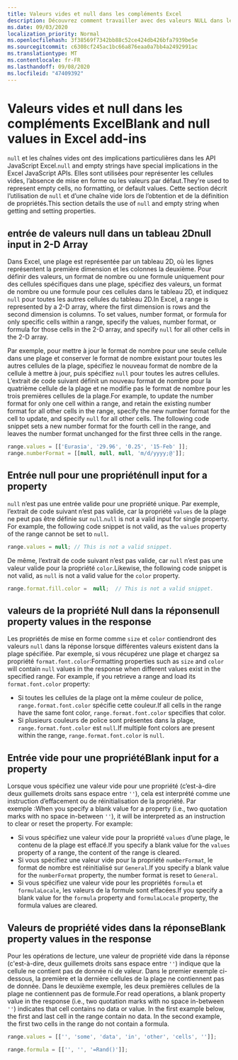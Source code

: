 ```yaml
---
title: Valeurs vides et null dans les compléments Excel
description: Découvrez comment travailler avec des valeurs NULL dans les propriétés et les méthodes de modèle d’objet Excel.
ms.date: 09/03/2020
localization_priority: Normal
ms.openlocfilehash: 3f38569f7342bb88c52ce424db426bfa7939be5e
ms.sourcegitcommit: c6308cf245ac1bc66a876eaa0a7bb4a2492991ac
ms.translationtype: MT
ms.contentlocale: fr-FR
ms.lasthandoff: 09/08/2020
ms.locfileid: "47409392"
---
```

# <a name="blank-and-null-values-in-excel-add-ins"></a><span data-ttu-id="c4e26-103">Valeurs vides et null dans les compléments Excel</span><span class="sxs-lookup"><span data-stu-id="c4e26-103">Blank and null values in Excel add-ins</span></span>

<span data-ttu-id="c4e26-104">`null` et les chaînes vides ont des implications particulières dans les API JavaScript Excel.</span><span class="sxs-lookup"><span data-stu-id="c4e26-104">`null` and empty strings have special implications in the Excel JavaScript APIs.</span></span> <span data-ttu-id="c4e26-105">Elles sont utilisées pour représenter les cellules vides, l’absence de mise en forme ou les valeurs par défaut.</span><span class="sxs-lookup"><span data-stu-id="c4e26-105">They're used to represent empty cells, no formatting, or default values.</span></span> <span data-ttu-id="c4e26-106">Cette section décrit l’utilisation de `null` et d’une chaîne vide lors de l’obtention et de la définition de propriétés.</span><span class="sxs-lookup"><span data-stu-id="c4e26-106">This section details the use of `null` and empty string when getting and setting properties.</span></span>

## <a name="null-input-in-2-d-array"></a><span data-ttu-id="c4e26-107">entrée de valeurs null dans un tableau 2D</span><span class="sxs-lookup"><span data-stu-id="c4e26-107">null input in 2-D Array</span></span>

<span data-ttu-id="c4e26-p102">Dans Excel, une plage est représentée par un tableau 2D, où les lignes représentent la première dimension et les colonnes la deuxième. Pour définir des valeurs, un format de nombre ou une formule uniquement pour des cellules spécifiques dans une plage, spécifiez des valeurs, un format de nombre ou une formule pour ces cellules dans le tableau 2D, et indiquez `null` pour toutes les autres cellules du tableau 2D.</span><span class="sxs-lookup"><span data-stu-id="c4e26-p102">In Excel, a range is represented by a 2-D array, where the first dimension is rows and the second dimension is columns. To set values, number format, or formula for only specific cells within a range, specify the values, number format, or formula for those cells in the 2-D array, and specify `null` for all other cells in the 2-D array.</span></span>

<span data-ttu-id="c4e26-p103">Par exemple, pour mettre à jour le format de nombre pour une seule cellule dans une plage et conserver le format de nombre existant pour toutes les autres cellules de la plage, spécifiez le nouveau format de nombre de la cellule à mettre à jour, puis spécifiez `null` pour toutes les autres cellules. L’extrait de code suivant définit un nouveau format de nombre pour la quatrième cellule de la plage et ne modifie pas le format de nombre pour les trois premières cellules de la plage.</span><span class="sxs-lookup"><span data-stu-id="c4e26-p103">For example, to update the number format for only one cell within a range, and retain the existing number format for all other cells in the range, specify the new number format for the cell to update, and specify `null` for all other cells. The following code snippet sets a new number format for the fourth cell in the range, and leaves the number format unchanged for the first three cells in the range.</span></span>

```js
range.values = [['Eurasia', '29.96', '0.25', '15-Feb' ]];
range.numberFormat = [[null, null, null, 'm/d/yyyy;@']];
```

## <a name="null-input-for-a-property"></a><span data-ttu-id="c4e26-112">Entrée null pour une propriété</span><span class="sxs-lookup"><span data-stu-id="c4e26-112">null input for a property</span></span>

<span data-ttu-id="c4e26-p104">`null` n’est pas une entrée valide pour une propriété unique. Par exemple, l’extrait de code suivant n’est pas valide, car la propriété `values` de la plage ne peut pas être définie sur `null`.</span><span class="sxs-lookup"><span data-stu-id="c4e26-p104">`null` is not a valid input for single property. For example, the following code snippet is not valid, as the `values` property of the range cannot be set to `null`.</span></span>

```js
range.values = null; // This is not a valid snippet. 
```

<span data-ttu-id="c4e26-115">De même, l’extrait de code suivant n’est pas valide, car `null` n’est pas une valeur valide pour la propriété `color`.</span><span class="sxs-lookup"><span data-stu-id="c4e26-115">Likewise, the following code snippet is not valid, as `null` is not a valid value for the `color` property.</span></span>

```js
range.format.fill.color =  null;  // This is not a valid snippet. 
```

## <a name="null-property-values-in-the-response"></a><span data-ttu-id="c4e26-116">valeurs de la propriété Null dans la réponse</span><span class="sxs-lookup"><span data-stu-id="c4e26-116">null property values in the response</span></span>

<span data-ttu-id="c4e26-p105">Les propriétés de mise en forme comme `size` et `color` contiendront des valeurs `null` dans la réponse lorsque différentes valeurs existent dans la plage spécifiée. Par exemple, si vous récupérez une plage et chargez sa propriété `format.font.color`:</span><span class="sxs-lookup"><span data-stu-id="c4e26-p105">Formatting properties such as `size` and `color` will contain `null` values in the response when different values exist in the specified range. For example, if you retrieve a range and load its `format.font.color` property:</span></span>

* <span data-ttu-id="c4e26-119">Si toutes les cellules de la plage ont la même couleur de police, `range.format.font.color` spécifie cette couleur.</span><span class="sxs-lookup"><span data-stu-id="c4e26-119">If all cells in the range have the same font color, `range.format.font.color` specifies that color.</span></span>
* <span data-ttu-id="c4e26-120">Si plusieurs couleurs de police sont présentes dans la plage, `range.format.font.color` est `null`.</span><span class="sxs-lookup"><span data-stu-id="c4e26-120">If multiple font colors are present within the range, `range.format.font.color` is `null`.</span></span>

## <a name="blank-input-for-a-property"></a><span data-ttu-id="c4e26-121">Entrée vide pour une propriété</span><span class="sxs-lookup"><span data-stu-id="c4e26-121">Blank input for a property</span></span>

<span data-ttu-id="c4e26-p106">Lorsque vous spécifiez une valeur vide pour une propriété (c’est-à-dire deux guillemets droits sans espace entre `''`), cela est interprété comme une instruction d’effacement ou de réinitialisation de la propriété. Par exemple :</span><span class="sxs-lookup"><span data-stu-id="c4e26-p106">When you specify a blank value for a property (i.e., two quotation marks with no space in-between `''`), it will be interpreted as an instruction to clear or reset the property. For example:</span></span>

* <span data-ttu-id="c4e26-124">Si vous spécifiez une valeur vide pour la propriété `values` d’une plage, le contenu de la plage est effacé.</span><span class="sxs-lookup"><span data-stu-id="c4e26-124">If you specify a blank value for the `values` property of a range, the content of the range is cleared.</span></span>
* <span data-ttu-id="c4e26-125">Si vous spécifiez une valeur vide pour la propriété `numberFormat`, le format de nombre est réinitialisé sur `General`.</span><span class="sxs-lookup"><span data-stu-id="c4e26-125">If you specify a blank value for the `numberFormat` property, the number format is reset to `General`.</span></span>
* <span data-ttu-id="c4e26-126">Si vous spécifiez une valeur vide pour les propriétés `formula` et `formulaLocale`, les valeurs de la formule sont effacées.</span><span class="sxs-lookup"><span data-stu-id="c4e26-126">If you specify a blank value for the `formula` property and `formulaLocale` property, the formula values are cleared.</span></span>

## <a name="blank-property-values-in-the-response"></a><span data-ttu-id="c4e26-127">Valeurs de propriété vides dans la réponse</span><span class="sxs-lookup"><span data-stu-id="c4e26-127">Blank property values in the response</span></span>

<span data-ttu-id="c4e26-p107">Pour les opérations de lecture, une valeur de propriété vide dans la réponse (c'est-à-dire, deux guillemets droits sans espace entre `''`) indique que la cellule ne contient pas de donnée ni de valeur. Dans le premier exemple ci-dessous, la première et la dernière cellules de la plage ne contiennent pas de donnée. Dans le deuxième exemple, les deux premières cellules de la plage ne contiennent pas de formule.</span><span class="sxs-lookup"><span data-stu-id="c4e26-p107">For read operations, a blank property value in the response (i.e., two quotation marks with no space in-between `''`) indicates that cell contains no data or value. In the first example below, the first and last cell in the range contain no data. In the second example, the first two cells in the range do not contain a formula.</span></span>

```js
range.values = [['', 'some', 'data', 'in', 'other', 'cells', '']];
```

```js
range.formula = [['', '', '=Rand()']];
```

